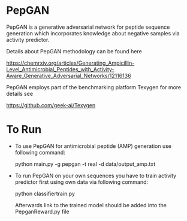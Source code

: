 # PepGAN

PepGAN is a generative adversarial network for peptide sequence generation which incorporates knowledge about negative samples via activity predictor.

Details about PepGAN methodology can be found here

https://chemrxiv.org/articles/Generating_Ampicillin-Level_Antimicrobial_Peptides_with_Activity-Aware_Generative_Adversarial_Networks/12116136

PepGAN employs part of the benchmarking platform Texygen for more details see

https://github.com/geek-ai/Texygen

# To Run

* To use PepGAN for antimicrobial peptide (AMP) generation use following command:

  python main.py -g pepgan -t real -d data/output_amp.txt

* To run PepGAN on your own sequences you have to train activity predictor first using own data via following command:

  python classifiertrain.py

  Afterwards link to the trained model should be added into the PepganReward.py file <br /><br />

